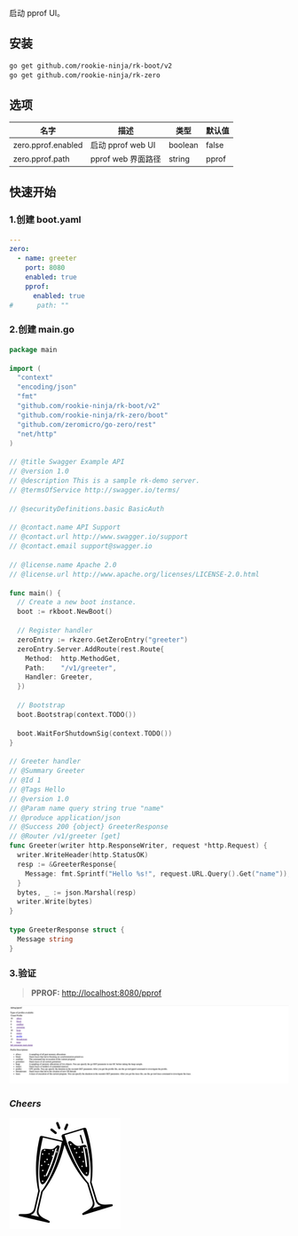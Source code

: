 启动 pprof UI。

## 安装
```bash
go get github.com/rookie-ninja/rk-boot/v2
go get github.com/rookie-ninja/rk-zero
```

## 选项
| 名字                | 描述              | 类型      | 默认值   |
|-------------------|-----------------|---------|-------|
| zero.pprof.enabled | 启动 pprof web UI | boolean | false |
| zero.pprof.path    | pprof web 界面路径  | string  | pprof |

## 快速开始
### 1.创建 boot.yaml

```yaml
---
zero:
  - name: greeter
    port: 8080
    enabled: true
    pprof:
      enabled: true
#      path: ""
```

### 2.创建 main.go
```go
package main

import (
  "context"
  "encoding/json"
  "fmt"
  "github.com/rookie-ninja/rk-boot/v2"
  "github.com/rookie-ninja/rk-zero/boot"
  "github.com/zeromicro/go-zero/rest"
  "net/http"
)

// @title Swagger Example API
// @version 1.0
// @description This is a sample rk-demo server.
// @termsOfService http://swagger.io/terms/

// @securityDefinitions.basic BasicAuth

// @contact.name API Support
// @contact.url http://www.swagger.io/support
// @contact.email support@swagger.io

// @license.name Apache 2.0
// @license.url http://www.apache.org/licenses/LICENSE-2.0.html

func main() {
  // Create a new boot instance.
  boot := rkboot.NewBoot()

  // Register handler
  zeroEntry := rkzero.GetZeroEntry("greeter")
  zeroEntry.Server.AddRoute(rest.Route{
    Method:  http.MethodGet,
    Path:    "/v1/greeter",
    Handler: Greeter,
  })

  // Bootstrap
  boot.Bootstrap(context.TODO())

  boot.WaitForShutdownSig(context.TODO())
}

// Greeter handler
// @Summary Greeter
// @Id 1
// @Tags Hello
// @version 1.0
// @Param name query string true "name"
// @produce application/json
// @Success 200 {object} GreeterResponse
// @Router /v1/greeter [get]
func Greeter(writer http.ResponseWriter, request *http.Request) {
  writer.WriteHeader(http.StatusOK)
  resp := &GreeterResponse{
    Message: fmt.Sprintf("Hello %s!", request.URL.Query().Get("name")),
  }
  bytes, _ := json.Marshal(resp)
  writer.Write(bytes)
}

type GreeterResponse struct {
  Message string
}
```

### 3.验证
> **PPROF:** [http://localhost:8080/pprof](http://localhost:8080/pprof)

![](../../../img/user-guide/gin/basic/gin-pprof.png)

### _**Cheers**_
![](../../../img/user-guide/cheers.png)
